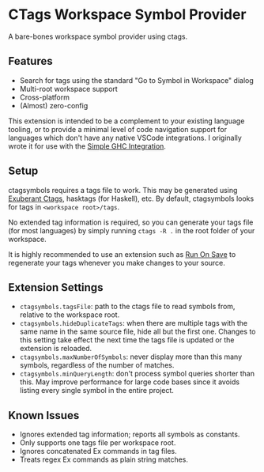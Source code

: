 # CTags Workspace Symbol Provider
A bare-bones workspace symbol provider using ctags.

## Features
* Search for tags using the standard "Go to Symbol in Workspace" dialog
* Multi-root workspace support
* Cross-platform
* (Almost) zero-config

This extension is intended to be a complement to your existing language tooling, or to provide a minimal level of
code navigation support for languages which don't have any native VSCode integrations.
I originally wrote it for use with the [Simple GHC Integration](https://marketplace.visualstudio.com/items?itemName=dramforever.vscode-ghc-simple).


## Setup
ctagsymbols requires a tags file to work. This may be generated using [Exuberant Ctags](http://ctags.sourceforge.net), hasktags (for Haskell), etc.
By default, ctagsymbols looks for tags in `<workspace root>/tags`.

No extended tag information is required, so you can generate your tags file (for most languages)
by simply running `ctags -R .` in the root folder of your workspace.

It is highly recommended to use an extension such as [Run On Save](https://marketplace.visualstudio.com/items?itemName=emeraldwalk.RunOnSave)
to regenerate your tags whenever you make changes to your source.


## Extension Settings
* `ctagsymbols.tagsFile`: path to the ctags file to read symbols from, relative to the workspace root.
* `ctagsymbols.hideDuplicateTags`: when there are multiple tags with the same name in the same source file, hide all but the first one.
  Changes to this setting take effect the next time the tags file is updated or the extension is reloaded.
* `ctagsymbols.maxNumberOfSymbols`: never display more than this many symbols, regardless of the number of matches.
* `ctagsymbols.minQueryLength`: don't process symbol queries shorter than this. May improve performance for large code bases since it avoids listing every single symbol in the entire project.


## Known Issues
* Ignores extended tag information; reports all symbols as constants.
* Only supports one tags file per workspace root.
* Ignores concatenated Ex commands in tag files.
* Treats regex Ex commands as plain string matches.
